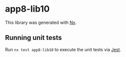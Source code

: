 # app8-lib10

This library was generated with [Nx](https://nx.dev).

## Running unit tests

Run `nx test app8-lib10` to execute the unit tests via [Jest](https://jestjs.io).
